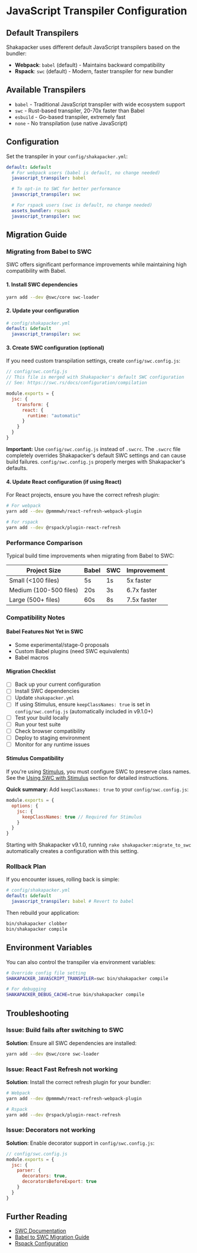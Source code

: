 # JavaScript Transpiler Configuration

## Default Transpilers

Shakapacker uses different default JavaScript transpilers based on the bundler:

- **Webpack**: `babel` (default) - Maintains backward compatibility
- **Rspack**: `swc` (default) - Modern, faster transpiler for new bundler

## Available Transpilers

- `babel` - Traditional JavaScript transpiler with wide ecosystem support
- `swc` - Rust-based transpiler, 20-70x faster than Babel
- `esbuild` - Go-based transpiler, extremely fast
- `none` - No transpilation (use native JavaScript)

## Configuration

Set the transpiler in your `config/shakapacker.yml`:

```yaml
default: &default
  # For webpack users (babel is default, no change needed)
  javascript_transpiler: babel

  # To opt-in to SWC for better performance
  javascript_transpiler: swc

  # For rspack users (swc is default, no change needed)
  assets_bundler: rspack
  javascript_transpiler: swc
```

## Migration Guide

### Migrating from Babel to SWC

SWC offers significant performance improvements while maintaining high compatibility with Babel.

#### 1. Install SWC dependencies

```bash
yarn add --dev @swc/core swc-loader
```

#### 2. Update your configuration

```yaml
# config/shakapacker.yml
default: &default
  javascript_transpiler: swc
```

#### 3. Create SWC configuration (optional)

If you need custom transpilation settings, create `config/swc.config.js`:

```javascript
// config/swc.config.js
// This file is merged with Shakapacker's default SWC configuration
// See: https://swc.rs/docs/configuration/compilation

module.exports = {
  jsc: {
    transform: {
      react: {
        runtime: "automatic"
      }
    }
  }
}
```

**Important:** Use `config/swc.config.js` instead of `.swcrc`. The `.swcrc` file completely overrides Shakapacker's default SWC settings and can cause build failures. `config/swc.config.js` properly merges with Shakapacker's defaults.

#### 4. Update React configuration (if using React)

For React projects, ensure you have the correct refresh plugin:

```bash
# For webpack
yarn add --dev @pmmmwh/react-refresh-webpack-plugin

# For rspack
yarn add --dev @rspack/plugin-react-refresh
```

### Performance Comparison

Typical build time improvements when migrating from Babel to SWC:

| Project Size           | Babel | SWC | Improvement |
| ---------------------- | ----- | --- | ----------- |
| Small (<100 files)     | 5s    | 1s  | 5x faster   |
| Medium (100-500 files) | 20s   | 3s  | 6.7x faster |
| Large (500+ files)     | 60s   | 8s  | 7.5x faster |

### Compatibility Notes

#### Babel Features Not Yet in SWC

- Some experimental/stage-0 proposals
- Custom Babel plugins (need SWC equivalents)
- Babel macros

#### Migration Checklist

- [ ] Back up your current configuration
- [ ] Install SWC dependencies
- [ ] Update `shakapacker.yml`
- [ ] If using Stimulus, ensure `keepClassNames: true` is set in `config/swc.config.js` (automatically included in v9.1.0+)
- [ ] Test your build locally
- [ ] Run your test suite
- [ ] Check browser compatibility
- [ ] Deploy to staging environment
- [ ] Monitor for any runtime issues

#### Stimulus Compatibility

If you're using [Stimulus](https://stimulus.hotwired.dev/), you must configure SWC to preserve class names. See the [Using SWC with Stimulus](using_swc_loader.md#using-swc-with-stimulus) section for detailed instructions.

**Quick summary:** Add `keepClassNames: true` to your `config/swc.config.js`:

```javascript
module.exports = {
  options: {
    jsc: {
      keepClassNames: true // Required for Stimulus
    }
  }
}
```

Starting with Shakapacker v9.1.0, running `rake shakapacker:migrate_to_swc` automatically creates a configuration with this setting.

### Rollback Plan

If you encounter issues, rolling back is simple:

```yaml
# config/shakapacker.yml
default: &default
  javascript_transpiler: babel # Revert to babel
```

Then rebuild your application:

```bash
bin/shakapacker clobber
bin/shakapacker compile
```

## Environment Variables

You can also control the transpiler via environment variables:

```bash
# Override config file setting
SHAKAPACKER_JAVASCRIPT_TRANSPILER=swc bin/shakapacker compile

# For debugging
SHAKAPACKER_DEBUG_CACHE=true bin/shakapacker compile
```

## Troubleshooting

### Issue: Build fails after switching to SWC

**Solution**: Ensure all SWC dependencies are installed:

```bash
yarn add --dev @swc/core swc-loader
```

### Issue: React Fast Refresh not working

**Solution**: Install the correct refresh plugin for your bundler:

```bash
# Webpack
yarn add --dev @pmmmwh/react-refresh-webpack-plugin

# Rspack
yarn add --dev @rspack/plugin-react-refresh
```

### Issue: Decorators not working

**Solution**: Enable decorator support in `config/swc.config.js`:

```javascript
// config/swc.config.js
module.exports = {
  jsc: {
    parser: {
      decorators: true,
      decoratorsBeforeExport: true
    }
  }
}
```

## Further Reading

- [SWC Documentation](https://swc.rs/docs/getting-started)
- [Babel to SWC Migration Guide](https://swc.rs/docs/migrating-from-babel)
- [Rspack Configuration](https://www.rspack.dev/config/index)
